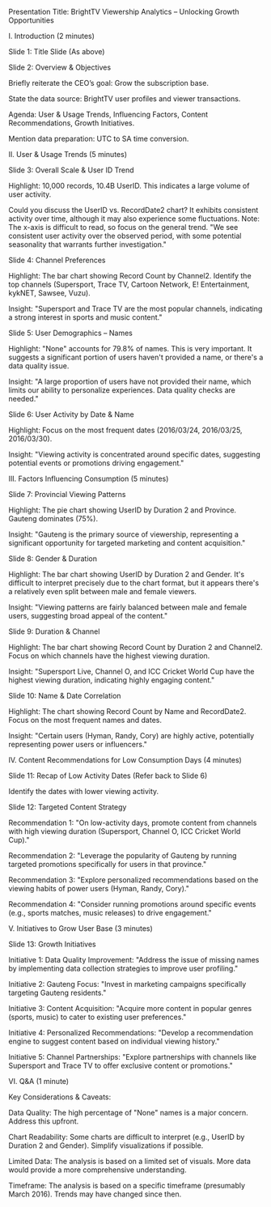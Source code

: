 

Presentation Title: BrightTV Viewership Analytics – Unlocking Growth Opportunities

I. Introduction (2 minutes)

Slide 1: Title Slide (As above)

Slide 2: Overview & Objectives

Briefly reiterate the CEO’s goal: Grow the subscription base.

State the data source: BrightTV user profiles and viewer transactions.

Agenda: User & Usage Trends, Influencing Factors, Content Recommendations, Growth Initiatives.

Mention data preparation: UTC to SA time conversion.

II. User & Usage Trends (5 minutes)

Slide 3: Overall Scale & User ID Trend

Highlight: 10,000 records, 10.4B UserID. This indicates a large volume of user activity.

Could you discuss the UserID vs. RecordDate2 chart? It exhibits consistent activity over time, although it may also experience some fluctuations. Note: The x-axis is difficult to read, so focus on the general trend. "We see consistent user activity over the observed period, with some potential seasonality that warrants further investigation."

Slide 4: Channel Preferences

Highlight: The bar chart showing Record Count by Channel2. Identify the top channels (Supersport, Trace TV, Cartoon Network, E! Entertainment, kykNET, Sawsee, Vuzu).

Insight: "Supersport and Trace TV are the most popular channels, indicating a strong interest in sports and music content."

Slide 5: User Demographics – Names

Highlight: "None" accounts for 79.8% of names. This is very important. It suggests a significant portion of users haven't provided a name, or there's a data quality issue.

Insight: "A large proportion of users have not provided their name, which limits our ability to personalize experiences. Data quality checks are needed."

Slide 6: User Activity by Date & Name

Highlight: Focus on the most frequent dates (2016/03/24, 2016/03/25, 2016/03/30).

Insight: "Viewing activity is concentrated around specific dates, suggesting potential events or promotions driving engagement."

III. Factors Influencing Consumption (5 minutes)

Slide 7: Provincial Viewing Patterns

Highlight: The pie chart showing UserID by Duration 2 and Province. Gauteng dominates (75%).

Insight: "Gauteng is the primary source of viewership, representing a significant opportunity for targeted marketing and content acquisition."

Slide 8: Gender & Duration

Highlight: The bar chart showing UserID by Duration 2 and Gender. It's difficult to interpret precisely due to the chart format, but it appears there's a relatively even split between male and female viewers.

Insight: "Viewing patterns are fairly balanced between male and female users, suggesting broad appeal of the content."

Slide 9: Duration & Channel

Highlight: The bar chart showing Record Count by Duration 2 and Channel2. Focus on which channels have the highest viewing duration.

Insight: "Supersport Live, Channel O, and ICC Cricket World Cup have the highest viewing duration, indicating highly engaging content."

Slide 10: Name & Date Correlation

Highlight: The chart showing Record Count by Name and RecordDate2. Focus on the most frequent names and dates.

Insight: "Certain users (Hyman, Randy, Cory) are highly active, potentially representing power users or influencers."

IV. Content Recommendations for Low Consumption Days (4 minutes)

Slide 11: Recap of Low Activity Dates (Refer back to Slide 6)

Identify the dates with lower viewing activity.

Slide 12: Targeted Content Strategy

Recommendation 1: "On low-activity days, promote content from channels with high viewing duration (Supersport, Channel O, ICC Cricket World Cup)."

Recommendation 2: "Leverage the popularity of Gauteng by running targeted promotions specifically for users in that province."

Recommendation 3: "Explore personalized recommendations based on the viewing habits of power users (Hyman, Randy, Cory)."

Recommendation 4: "Consider running promotions around specific events (e.g., sports matches, music releases) to drive engagement."

V. Initiatives to Grow User Base (3 minutes)

Slide 13: Growth Initiatives

Initiative 1: Data Quality Improvement: "Address the issue of missing names by implementing data collection strategies to improve user profiling."

Initiative 2: Gauteng Focus: "Invest in marketing campaigns specifically targeting Gauteng residents."

Initiative 3: Content Acquisition: "Acquire more content in popular genres (sports, music) to cater to existing user preferences."

Initiative 4: Personalized Recommendations: "Develop a recommendation engine to suggest content based on individual viewing history."

Initiative 5: Channel Partnerships: "Explore partnerships with channels like Supersport and Trace TV to offer exclusive content or promotions."

VI. Q&A (1 minute)

Key Considerations & Caveats:

Data Quality: The high percentage of "None" names is a major concern. Address this upfront.

Chart Readability: Some charts are difficult to interpret (e.g., UserID by Duration 2 and Gender). Simplify visualizations if possible.

Limited Data: The analysis is based on a limited set of visuals. More data would provide a more comprehensive understanding.

Timeframe: The analysis is based on a specific timeframe (presumably March 2016). Trends may have changed since then.

